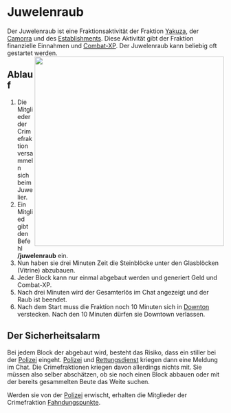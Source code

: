 # Juwelenraub

Der Juwelenraub ist eine Fraktionsaktivität der Fraktion [Yakuza](yakuza.md), der [Camorra](camorra.md) und des [Establishments](establishment.md). Diese Aktivität gibt der Fraktion finanzielle Einnahmen und [Combat-XP](../../pages/skills/combat.md). Der Juwelenraub kann beliebig oft gestartet werden.
<img align="right" width="440" eight="440" src="../../../assets/image/fraktionen/aktivitäten/Juwelier.png">

## Ablauf
1. Die Mitglieder der Crimefraktion versammeln sich beim Juwelier.
2. Ein Mitglied gibt den Befehl **/juwelenraub** ein.
3. Nun haben sie drei Minuten Zeit die Steinblöcke unter den Glasblöcken (Vitrine) abzubauen.
4. Jeder Block kann nur einmal abgebaut werden und generiert Geld und Combat-XP.
5. Nach drei Minuten wird der Gesamterlös im Chat angezeigt und der Raub ist beendet.
6. Nach dem Start muss die Fraktion noch 10 Minuten sich in [Downton](../../pages/gebiete/downtown.md) verstecken. Nach den 10 Minuten dürfen sie Downtown verlassen.

## Der Sicherheitsalarm
Bei jedem Block der abgebaut wird, besteht das Risiko, dass ein stiller bei der [Polizei](polizei.md) eingeht. [Polizei](polizei.md) und [Rettungsdienst](rettungsdienst.md) kriegen dann eine Meldung im Chat. Die Crimefraktionen kriegen davon allerdings nichts mit. Sie müssen also selber abschätzen, ob sie noch einen Block abbauen oder mit der bereits gesammelten Beute das Weite suchen.

Werden sie von der [Polizei](polizei.md) erwischt, erhalten die Mitglieder der Crimefraktion [Fahndungspunkte](../../pages/allgemein/fahndungspunkte.md).

